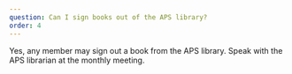```yaml
---
question: Can I sign books out of the APS library?
order: 4
---
```


Yes, any member may sign out a book from the APS library. Speak with the APS librarian at the monthly meeting.
